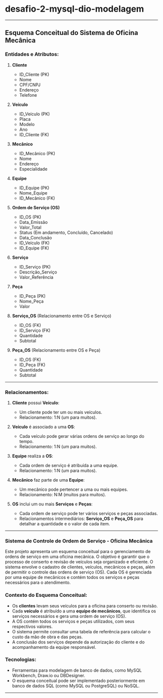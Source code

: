 # desafio-2-mysql-dio-modelagem


---

## **Esquema Conceitual do Sistema de Oficina Mecânica**

### Entidades e Atributos:

1. **Cliente**  
   - ID_Cliente (PK)  
   - Nome  
   - CPF/CNPJ  
   - Endereço  
   - Telefone  

2. **Veículo**  
   - ID_Veículo (PK)  
   - Placa  
   - Modelo  
   - Ano  
   - ID_Cliente (FK)  

3. **Mecânico**  
   - ID_Mecânico (PK)  
   - Nome  
   - Endereço  
   - Especialidade  

4. **Equipe**  
   - ID_Equipe (PK)  
   - Nome_Equipe  
   - ID_Mecânico (FK)  

5. **Ordem de Serviço (OS)**  
   - ID_OS (PK)  
   - Data_Emissão  
   - Valor_Total  
   - Status (Em andamento, Concluído, Cancelado)  
   - Data_Conclusão  
   - ID_Veículo (FK)  
   - ID_Equipe (FK)  

6. **Serviço**  
   - ID_Serviço (PK)  
   - Descrição_Serviço  
   - Valor_Referência  

7. **Peça**  
   - ID_Peça (PK)  
   - Nome_Peça  
   - Valor  

8. **Serviço_OS** (Relacionamento entre OS e Serviço)  
   - ID_OS (FK)  
   - ID_Serviço (FK)  
   - Quantidade  
   - Subtotal  

9. **Peça_OS** (Relacionamento entre OS e Peça)  
   - ID_OS (FK)  
   - ID_Peça (FK)  
   - Quantidade  
   - Subtotal  

---

### **Relacionamentos:**

1. **Cliente** possui **Veículo**:  
   - Um cliente pode ter um ou mais veículos.  
   - Relacionamento: 1:N (um para muitos).  

2. **Veículo** é associado a uma **OS**:  
   - Cada veículo pode gerar várias ordens de serviço ao longo do tempo.  
   - Relacionamento: 1:N (um para muitos).  

3. **Equipe** realiza a **OS**:  
   - Cada ordem de serviço é atribuída a uma equipe.  
   - Relacionamento: 1:N (um para muitos).  

4. **Mecânico** faz parte de uma **Equipe**:  
   - Um mecânico pode pertencer a uma ou mais equipes.  
   - Relacionamento: N:M (muitos para muitos).  

5. **OS** inclui um ou mais **Serviços** e **Peças**:  
   - Cada ordem de serviço pode ter vários serviços e peças associadas.  
   - Relacionamentos intermediários: **Serviço_OS** e **Peça_OS** para detalhar a quantidade e o valor de cada item.  

---


### **Sistema de Controle de Ordem de Serviço - Oficina Mecânica**

Este projeto apresenta um esquema conceitual para o gerenciamento de ordens de serviço em uma oficina mecânica. O objetivo é garantir que o processo de conserto e revisão de veículos seja organizado e eficiente. O sistema envolve o cadastro de clientes, veículos, mecânicos e peças, além de permitir o controle das ordens de serviço (OS). Cada OS é gerenciada por uma equipe de mecânicos e contém todos os serviços e peças necessários para o atendimento.

### **Contexto do Esquema Conceitual:**

- Os **clientes** levam seus veículos para a oficina para conserto ou revisão.
- Cada **veículo** é atribuído a uma **equipe de mecânicos**, que identifica os serviços necessários e gera uma ordem de serviço (OS).
- A OS contém todos os serviços e peças utilizados, com seus respectivos valores.
- O sistema permite consultar uma tabela de referência para calcular o custo da mão de obra e das peças.
- A conclusão dos serviços depende da autorização do cliente e do acompanhamento da equipe responsável.

### **Tecnologias:**
- Ferramentas para modelagem de banco de dados, como MySQL Workbench, Draw.io ou DBDesigner.
- O esquema conceitual pode ser implementado posteriormente em banco de dados SQL (como MySQL ou PostgreSQL) ou NoSQL.

---

